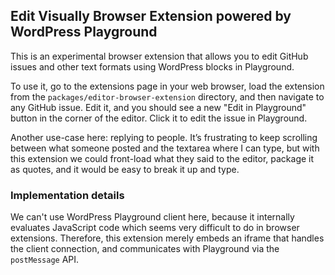 ## Edit Visually Browser Extension powered by WordPress Playground

This is an experimental browser extension that allows you to edit GitHub issues and other text formats using WordPress blocks in Playground.

To use it, go to the extensions page in your web browser, load the extension from the `packages/editor-browser-extension` directory, and then navigate to any GitHub issue. Edit it, and you should see a new "Edit in Playground" button in the corner of the editor. Click it to edit the issue in Playground.

Another use-case here: replying to people. It’s frustrating to keep scrolling between what someone posted and the textarea where I can type, but with this extension we could front-load what they said to the editor, package it as quotes, and it would be easy to break it up and type.

### Implementation details

We can't use WordPress Playground client here, because it internally evaluates JavaScript code which seems very difficult to do in browser extensions. Therefore, this extension merely embeds an iframe that handles the client connection, and communicates with Playground via the `postMessage` API.
